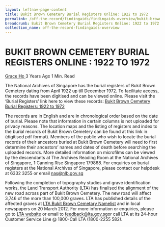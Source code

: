 ```yaml
---
layout: leftnav-page-content
title: Bukit Brown Cemetery Burial Registers Online: 1922 to 1972
permalink: /off-the-record/findingaids/findingaids-overview/bukit-brown-cemetery-burial-registers-online/
breadcrumb: Bukit Brown Cemetery Burial Registers Online: 1922 to 1972
collection_name: off-the-record-findingaids-overview
---
```


# BUKIT BROWN CEMETERY BURIAL REGISTERS ONLINE : 1922 TO 1972

[Grace Ho ](http://www.nas.gov.sg/blogs/offtherecord/author/nlshgs/) 3 Years Ago 1 Min. Read

The National Archives of Singapore has the burial registers of Bukit Brown Cemetery dating from April 1922 up till December 1972. To facilitate access, the records have been digitised and can be viewed online. Please visit the ‘Burial Registers’ link here to view these records: [Bukit Brown Cemetery Burial Registers: 1922 to 1972](http://www.nas.gov.sg/BukitBrown_signage.htm)

The records are in English and are in chronological order based on the date of burial. Please note that information in certain columns is not uploaded for privacy reasons. The location maps and the listing of registers and index to the burial records of Bukit Brown Cemetery can be found at this link in (digitised pdf format). Members of the public who wish to locate the burial records of their ancestors buried at Bukit Brown Cemetery will need to first determine their ancestors’ names and dates of death before searching the uploaded records. More detailed information on microfilms can be viewed by the descendants at The Archives Reading Room at the National Archives of Singapore, 1 Canning Rise Singapore 179868. For enquiries on burial registers at the National Archives of Singapore, please contact our helpdesk at 6332 3255 or email [nas@nlb.gov.sg](mailto:nas@nlb.gov.sg)

Following the completion of topography studies and grave identification works, the Land Transport Authority (LTA) has finalised the alignment of the new road across part of Bukit Brown Cemetery. The new road will affect 3,746 of the more than 100,000 graves. LTA has published details of the affected graves at [LTA Bukit Brown Cemetary Namelist](http://www.lta.gov.sg/content/dam/ltaweb/corp/RoadsMotoring/files/exhu_namelist.pdf) and in local newspapers on 20 March 2012. For more information or enquiries, please go to [LTA website](http://www.lta.gov.sg/content/ltaweb/en/roads-and-motoring/projects/Exhumation.html) or email to [feedback@lta.gov.sg](mailto:feedback@lta.gov.sg)or call LTA at its 24-hour Customer Service Line @ 1800-Call LTA (1800-2255 582).